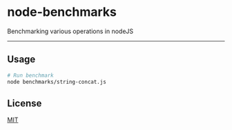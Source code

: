 # node-benchmarks

Benchmarking various operations in nodeJS

---

## Usage

```bash
# Run benchmark
node benchmarks/string-concat.js
```

## License

[MIT](https://mit-license.org)
